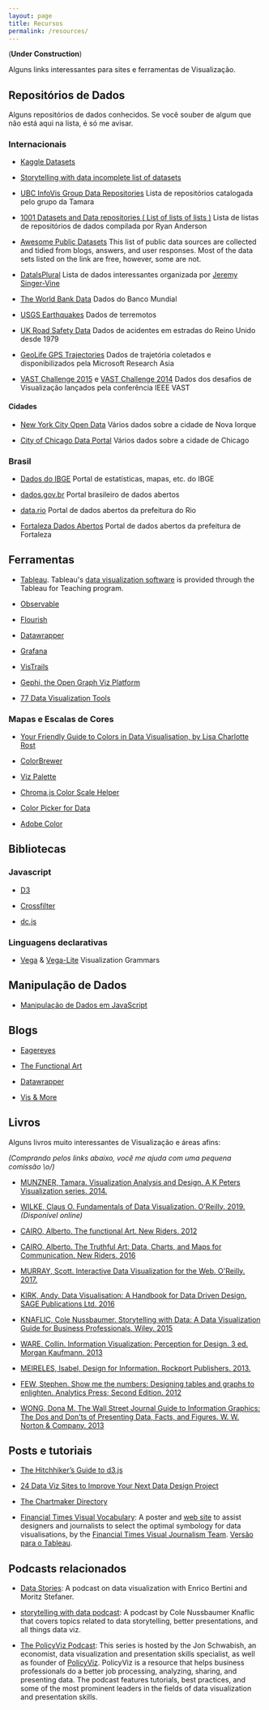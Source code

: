 ```yaml
---
layout: page
title: Recursos
permalink: /resources/
---
```


(**Under Construction**)

Alguns links interessantes para sites e ferramentas de Visualização.

## Repositórios de Dados

Alguns repositórios de dados conhecidos. Se você souber de algum que não está aqui na lista, é só me avisar.

### Internacionais

* [Kaggle Datasets](https://www.kaggle.com/datasets)

* [Storytelling with data incomplete list of datasets](https://docs.google.com/document/d/1Ads4XsCjXmDrdGRgfmm_OgRdpFcl6Qhs6SOllNGyq7Y/edit)

* [UBC InfoVis Group Data Repositories](http://www.cs.ubc.ca/group/infovis/resources.shtml#data-repos) Lista de repositórios catalogada pelo grupo da Tamara

* [1001 Datasets and Data repositories ( List of lists of lists )](https://dreamtolearn.com/ryan/1001_datasets) Lista de listas de repositórios de dados compilada por Ryan Anderson

* [Awesome Public Datasets](https://github.com/caesar0301/awesome-public-datasets) This list of public data sources are collected and tidied from blogs, answers, and user responses. Most of the data sets listed on the link are free, however, some are not.

* [DataIsPlural](http://tinyletter.com/data-is-plural/archive) Lista de dados interessantes organizada por [Jeremy Singer-Vine](https://twitter.com/jsvine)

* [The World Bank Data](http://data.worldbank.org/) Dados do Banco Mundial

* [USGS Earthquakes](http://earthquake.usgs.gov/data/) Dados de terremotos

* [UK Road Safety Data](https://data.gov.uk/dataset/road-accidents-safety-data) Dados de acidentes em estradas do Reino Unido desde 1979

* [GeoLife GPS Trajectories](http://research.microsoft.com/en-us/downloads/b16d359d-d164-469e-9fd4-daa38f2b2e13/) Dados de trajetória coletados e disponibilizados pela Microsoft Research Asia

* [VAST Challenge 2015](http://vacommunity.org/VAST+Challenge+2015) e [VAST Challenge 2014](http://www.vacommunity.org/VAST+Challenge+2014) Dados dos desafios de Visualização lançados pela conferência IEEE VAST

#### Cidades

* [New York City Open Data](https://nycopendata.socrata.com/) Vários dados sobre a cidade de Nova Iorque

* [City of Chicago Data Portal](https://data.cityofchicago.org/) Vários dados sobre a cidade de Chicago


### Brasil

* [Dados do IBGE](http://downloads.ibge.gov.br/) Portal de estatísticas, mapas, etc. do IBGE

* [dados.gov.br](http://dados.gov.br/) Portal brasileiro de dados abertos

* [data.rio](http://data.rio/) Portal de dados abertos da prefeitura do Rio

* [Fortaleza Dados Abertos](http://dados.fortaleza.ce.gov.br/portal/) Portal de dados abertos da prefeitura de Fortaleza


## Ferramentas

* [Tableau](http://www.tableau.com/data-visualization-software). Tableau's [data visualization software](http://www.tableau.com/data-visualization-software) is provided through the Tableau for Teaching program.

* [Observable](https://observablehq.com/) 

* [Flourish](https://flourish.studio/)

* [Datawrapper](https://www.datawrapper.de/)  

* [Grafana](https://grafana.com/)

* [VisTrails](http://vistrails.org)

* [Gephi, the Open Graph Viz Platform](https://gephi.org/)

* [77 Data Visualization Tools](https://dreamtolearn.com/node/1TBRG989LJDJ7ZPIXQOHCJ2TH/BLL2EGC85ZWP05JYL1WTUK49J)


### Mapas e Escalas de Cores

* [Your Friendly Guide to Colors in Data Visualisation, by Lisa Charlotte Rost](http://lisacharlotterost.github.io/2016/04/22/Colors-for-DataVis/)

* [ColorBrewer](http://colorbrewer2.org/)

* [Viz Palette](http://projects.susielu.com/viz-palette)

* [Chroma.js Color Scale Helper](http://gka.github.io/palettes/)

* [Color Picker for Data](http://tristen.ca/hcl-picker/#/hlc/6/1.05/CAF270/453B52)

* [Adobe Color](https://color.adobe.com/)

## Bibliotecas

### Javascript

* [D3](https://d3js.org/)

* [Crossfilter](http://crossfilter.github.io/crossfilter/)

* [dc.js](https://dc-js.github.io/dc.js/)

### Linguagens declarativas

* [Vega](https://vega.github.io/vega) & [Vega-Lite](https://vega.github.io/vega-lite) Visualization Grammars


## Manipulação de Dados

* [Manipulação de Dados em JavaScript](http://learnjsdata.com/)


## Blogs

* [Eagereyes](https://eagereyes.org/)

* [The Functional Art](http://www.thefunctionalart.com/)

* [Datawrapper](https://blog.datawrapper.de/)

* [Vis & More](https://tamaramunzner.wordpress.com/)

## Livros ##
Alguns livros muito interessantes de Visualização e áreas afins:

_(Comprando pelos links abaixo, você me ajuda com uma pequena comissão \o/)_

* [MUNZNER, Tamara. Visualization Analysis and Design. A K Peters Visualization series. 2014.](https://www.amazon.com.br/gp/product/1466508914/ref=as_li_tl?ie=UTF8&camp=1789&creative=9325&creativeASIN=1466508914&linkCode=as2&tag=emanueles-20&linkId=d50cdb0815367e80e4ee78178ffd922d)

* [WILKE, Claus O. Fundamentals of Data Visualization. O'Reilly. 2019.](http://serialmentor.com/dataviz) *(Disponível online)*

* [CAIRO, Alberto. The functional Art. New Riders. 2012](https://www.amazon.com.br/gp/product/B0091SXDOM/ref=as_li_qf_asin_il_tl?ie=UTF8&tag=emanueles-20&creative=9325&linkCode=as2&creativeASIN=B0091SXDOM&linkId=18ff427a4a828efb6a59fff7202a617f)

* [CAIRO, Alberto. The Truthful Art: Data, Charts, and Maps for Communication. New Riders. 2016](https://www.amazon.com.br/gp/product/0321934075/ref=as_li_qf_asin_il_tl?ie=UTF8&tag=emanueles-20&creative=9325&linkCode=as2&creativeASIN=0321934075&linkId=60bc6dca062ce66990b7dbc3b42e5066)

* [MURRAY, Scott. Interactive Data Visualization for the Web. O'Reilly. 2017.](https://www.amazon.com.br/gp/product/B074JKZ9Z3/ref=as_li_qf_asin_il_tl?ie=UTF8&tag=emanueles-20&creative=9325&linkCode=as2&creativeASIN=B074JKZ9Z3&linkId=0e21b806013be1d7748e82974c9fba35)

* [KIRK, Andy. Data Visualisation: A Handbook for Data Driven Design. SAGE Publications Ltd. 2016](https://www.amazon.com.br/gp/product/B01G2C5VCG/ref=as_li_qf_asin_il_tl?ie=UTF8&tag=emanueles-20&creative=9325&linkCode=as2&creativeASIN=B01G2C5VCG&linkId=a71273d49618e012ef6a922f54d1e31d)

* [KNAFLIC, Cole Nussbaumer. Storytelling with Data: A Data Visualization Guide for Business Professionals. Wiley. 2015](https://www.amazon.com.br/gp/product/B016DHQSM2/ref=as_li_qf_asin_il_tl?ie=UTF8&tag=emanueles-20&creative=9325&linkCode=as2&creativeASIN=B016DHQSM2&linkId=0a3a6aaccb0a3ca2240d0dca74cfa420)

* [WARE, Collin. Information Visualization: Perception for Design. 3 ed. Morgan Kaufmann. 2013](https://www.amazon.com.br/gp/product/B0083JCI3W/ref=as_li_qf_asin_il_tl?ie=UTF8&tag=emanueles-20&creative=9325&linkCode=as2&creativeASIN=B0083JCI3W&linkId=026138080e7c73ab10e08ff322e91892)

* [MEIRELES, Isabel. Design for Information. Rockport Publishers. 2013.](https://www.amazon.com.br/gp/product/1592538061/ref=as_li_qf_asin_il_tl?ie=UTF8&tag=emanueles-20&creative=9325&linkCode=as2&creativeASIN=1592538061&linkId=1b8aa6966c4a9b52a3fe6c98bb02e2b8)

* [FEW, Stephen. Show me the numbers: Designing tables and graphs to enlighten. Analytics Press; Second Edition. 2012](https://www.amazon.com.br/gp/product/0970601972/ref=as_li_qf_asin_il_tl?ie=UTF8&tag=emanueles-20&creative=9325&linkCode=as2&creativeASIN=0970601972&linkId=410068d38d85673023dad6eb0c9e3181)

* [WONG, Dona M. The Wall Street Journal Guide to Information Graphics: The Dos and Don'ts of Presenting Data, Facts, and Figures. W. W. Norton & Company. 2013](https://www.amazon.com.br/gp/product/0393347281/ref=as_li_qf_asin_il_tl?ie=UTF8&tag=emanueles-20&creative=9325&linkCode=as2&creativeASIN=0393347281&linkId=e3ce0d3dc80c5f824031bc76244284b1)

## Posts e tutoriais

* [The Hitchhiker’s Guide to d3.js](https://medium.com/@enjalot/the-hitchhikers-guide-to-d3-js-a8552174733a)

* [24 Data Viz Sites to Improve Your Next Data Design Project](https://uxplanet.org/21-data-visualization-links-e9c33f845b4c)

* [The Chartmaker Directory](http://chartmaker.visualisingdata.com/)

* [Financial Times Visual Vocabulary](https://github.com/ft-interactive/chart-doctor/tree/master/visual-vocabulary): A poster and [web site](http://ft-interactive.github.io/visual-vocabulary/) to assist designers and journalists to select the optimal symbology for data visualisations, by the [Financial Times Visual Journalism Team](https://www.ft.com/visual-journalism). [Versão para o Tableau](http://www.vizwiz.com/2018/07/visual-vocabulary.html).


## Podcasts relacionados

* [Data Stories](http://datastori.es/): A podcast on data visualization with Enrico Bertini and Moritz Stefaner.

* [storytelling with data podcast](http://www.storytellingwithdata.com/podcast/): A podcast by Cole Nussbaumer Knaflic that covers topics related to data storytelling, better presentations, and all things data viz.

* [The PolicyViz Podcast](https://policyviz.com/podcast/): This series is hosted by the Jon Schwabish, an economist, data visualization and presentation skills specialist, as well as founder of [PolicyViz](https://policyviz.com/). PolicyViz is a resource that helps business professionals do a better job processing, analyzing, sharing, and presenting data. The podcast features tutorials, best practices, and some of the most prominent leaders in the fields of data visualization and presentation skills.

